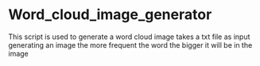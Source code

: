 # Word_cloud_image_generator
This script is used to generate a word cloud image takes a txt file as input generating an image the more frequent the word the bigger it will be in the image
